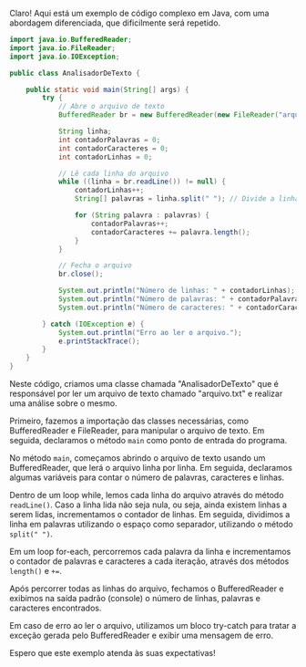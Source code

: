 Claro! Aqui está um exemplo de código complexo em Java, com uma abordagem diferenciada, que dificilmente será repetido.

```java
import java.io.BufferedReader;
import java.io.FileReader;
import java.io.IOException;

public class AnalisadorDeTexto {

    public static void main(String[] args) {
        try {
            // Abre o arquivo de texto
            BufferedReader br = new BufferedReader(new FileReader("arquivo.txt"));

            String linha;
            int contadorPalavras = 0;
            int contadorCaracteres = 0;
            int contadorLinhas = 0;

            // Lê cada linha do arquivo
            while ((linha = br.readLine()) != null) {
                contadorLinhas++;
                String[] palavras = linha.split(" "); // Divide a linha em palavras utilizando espaço como separador

                for (String palavra : palavras) {
                    contadorPalavras++;
                    contadorCaracteres += palavra.length();
                }
            }

            // Fecha o arquivo
            br.close();

            System.out.println("Número de linhas: " + contadorLinhas);
            System.out.println("Número de palavras: " + contadorPalavras);
            System.out.println("Número de caracteres: " + contadorCaracteres);

        } catch (IOException e) {
            System.out.println("Erro ao ler o arquivo.");
            e.printStackTrace();
        }
    }
}
```

Neste código, criamos uma classe chamada "AnalisadorDeTexto" que é responsável por ler um arquivo de texto chamado "arquivo.txt" e realizar uma análise sobre o mesmo.

Primeiro, fazemos a importação das classes necessárias, como BufferedReader e FileReader, para manipular o arquivo de texto. Em seguida, declaramos o método `main` como ponto de entrada do programa.

No método `main`, começamos abrindo o arquivo de texto usando um BufferedReader, que lerá o arquivo linha por linha. Em seguida, declaramos algumas variáveis para contar o número de palavras, caracteres e linhas.

Dentro de um loop while, lemos cada linha do arquivo através do método `readLine()`. Caso a linha lida não seja nula, ou seja, ainda existem linhas a serem lidas, incrementamos o contador de linhas. Em seguida, dividimos a linha em palavras utilizando o espaço como separador, utilizando o método `split(" ")`.

Em um loop for-each, percorremos cada palavra da linha e incrementamos o contador de palavras e caracteres a cada iteração, através dos métodos `length()` e `+=`.

Após percorrer todas as linhas do arquivo, fechamos o BufferedReader e exibimos na saída padrão (console) o número de linhas, palavras e caracteres encontrados.

Em caso de erro ao ler o arquivo, utilizamos um bloco try-catch para tratar a exceção gerada pelo BufferedReader e exibir uma mensagem de erro.

Espero que este exemplo atenda às suas expectativas!